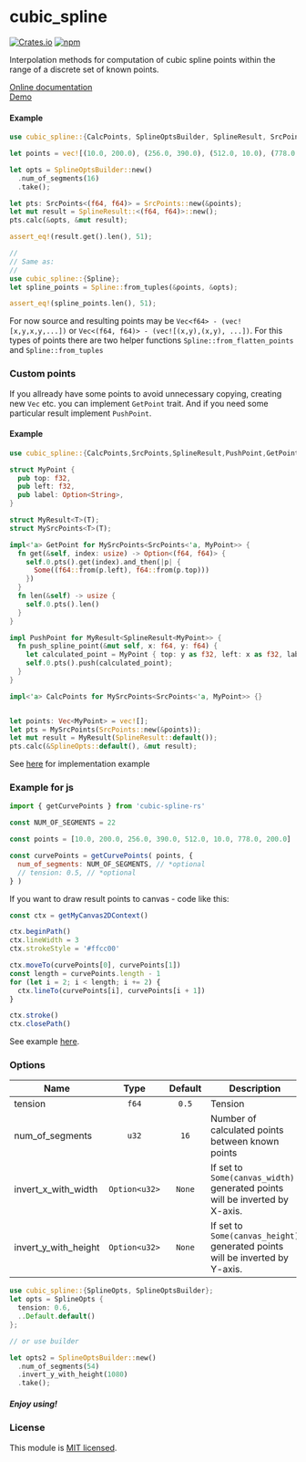 # cubic_spline

[![Crates.io](https://img.shields.io/crates/v/cubic_spline.svg)](https://crates.io/crates/cubic_spline/)
[![npm](https://img.shields.io/npm/v/cubic-spline-rs.svg)](https://www.npmjs.com/package/cubic-spline-rs)

Interpolation methods for computation of cubic spline points within the range of a discrete set of known points.

[Online documentation](https://docs.rs/cubic_spline/0.9.2/cubic_spline/)
<br />
[Demo](https://emgyrz.github.io/cubic_spline/)


#### Example
```rust
use cubic_spline::{CalcPoints, SplineOptsBuilder, SplineResult, SrcPoints};

let points = vec![(10.0, 200.0), (256.0, 390.0), (512.0, 10.0), (778.0, 200.0)];

let opts = SplineOptsBuilder::new()
  .num_of_segments(16)
  .take();

let pts: SrcPoints<(f64, f64)> = SrcPoints::new(&points);
let mut result = SplineResult::<(f64, f64)>::new();
pts.calc(&opts, &mut result);

assert_eq!(result.get().len(), 51);

//
// Same as:
//
use cubic_spline::{Spline};
let spline_points = Spline::from_tuples(&points, &opts);

assert_eq!(spline_points.len(), 51);
```



For now source and resulting points may be `Vec<f64> - (vec![x,y,x,y,...])` or `Vec<(f64, f64)> - (vec![(x,y),(x,y), ...])`.
For this types of points there are two helper functions `Spline::from_flatten_points` and `Spline::from_tuples`


### Custom points

If you allready have some points to avoid unnecessary copying, creating new `Vec` etc. you can implement `GetPoint` trait. And if you need some particular result implement `PushPoint`.
#### Example
```rust
use cubic_spline::{CalcPoints,SrcPoints,SplineResult,PushPoint,GetPoint,SplineOpts};

struct MyPoint {
  pub top: f32,
  pub left: f32,
  pub label: Option<String>,
}

struct MyResult<T>(T);
struct MySrcPoints<T>(T);

impl<'a> GetPoint for MySrcPoints<SrcPoints<'a, MyPoint>> {
  fn get(&self, index: usize) -> Option<(f64, f64)> {
    self.0.pts().get(index).and_then(|p| {
      Some((f64::from(p.left), f64::from(p.top)))
    })
  }
  fn len(&self) -> usize {
    self.0.pts().len()
  }
}

impl PushPoint for MyResult<SplineResult<MyPoint>> {
  fn push_spline_point(&mut self, x: f64, y: f64) {
    let calculated_point = MyPoint { top: y as f32, left: x as f32, label: None };
    self.0.pts().push(calculated_point);
  }
}

impl<'a> CalcPoints for MySrcPoints<SrcPoints<'a, MyPoint>> {}


let points: Vec<MyPoint> = vec![];
let pts = MySrcPoints(SrcPoints::new(&points));
let mut result = MyResult(SplineResult::default());
pts.calc(&SplineOpts::default(), &mut result);

```

See [here](https://github.com/emgyrz/cubic_spline/tree/master/src/impls) for implementation example


### Example for js
```js
import { getCurvePoints } from 'cubic-spline-rs'

const NUM_OF_SEGMENTS = 22

const points = [10.0, 200.0, 256.0, 390.0, 512.0, 10.0, 778.0, 200.0]

const curvePoints = getCurvePoints( points, {
  num_of_segments: NUM_OF_SEGMENTS, // *optional
  // tension: 0.5, // *optional
} )

```

If you want to draw result points to canvas - code like this:
```js
const ctx = getMyCanvas2DContext()

ctx.beginPath()
ctx.lineWidth = 3
ctx.strokeStyle = '#ffcc00'

ctx.moveTo(curvePoints[0], curvePoints[1])
const length = curvePoints.length - 1
for (let i = 2; i < length; i += 2) {
  ctx.lineTo(curvePoints[i], curvePoints[i + 1])
}

ctx.stroke()
ctx.closePath()
```
See example [here](./www/src/Spline.ts).




### Options
| Name                 | Type  | Default | Description                                      |
| -------------------- | :---: | :-----: | ------------------------------------------------ |
| tension              | `f64` | `0.5`   | Tension                                          |
| num_of_segments      | `u32` | `16`    | Number of calculated points between known points |
| invert_x_with_width  | `Option<u32>` | `None`   | If set to `Some(canvas_width)` generated points will be inverted by X-axis.                                          |
| invert_y_with_height | `Option<u32>` | `None`   | If set to `Some(canvas_height)` generated points will be inverted by Y-axis.                                          |


```rust
use cubic_spline::{SplineOpts, SplineOptsBuilder};
let opts = SplineOpts {
  tension: 0.6,
  ..Default.default()
};

// or use builder

let opts2 = SplineOptsBuilder::new()
  .num_of_segments(54)
  .invert_y_with_height(1080)
  .take();

```



##### Enjoy using!

### License

This module is [MIT licensed](./LICENSE).


